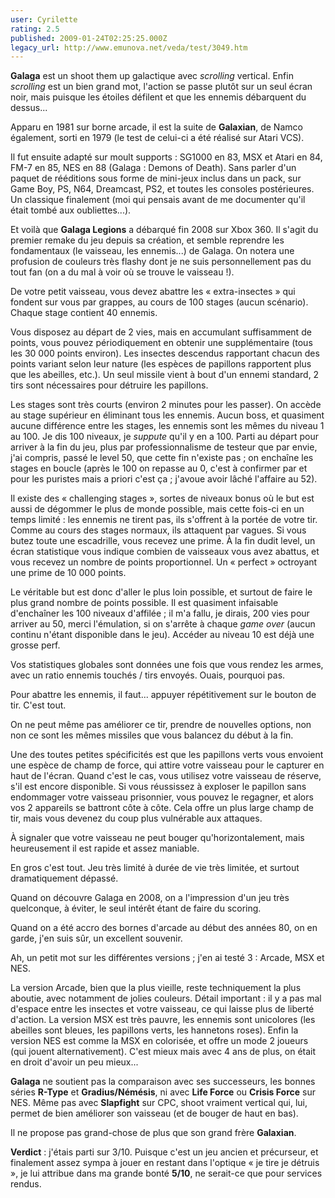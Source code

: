 ```yaml
---
user: Cyrilette
rating: 2.5
published: 2009-01-24T02:25:25.000Z
legacy_url: http://www.emunova.net/veda/test/3049.htm
---
```

**Galaga** est un shoot them up galactique avec _scrolling_ vertical. Enfin _scrolling_ est un bien grand mot, l'action se passe plutôt sur un seul écran noir, mais puisque les étoiles défilent et que les ennemis débarquent du dessus...  

  

Apparu en 1981 sur borne arcade, il est la suite de **Galaxian**, de Namco également, sorti en 1979 (le test de celui-ci a été réalisé sur Atari VCS).  

Il fut ensuite adapté sur moult supports : SG1000 en 83, MSX et Atari en 84, FM-7 en 85, NES en 88 (Galaga : Demons of Death). Sans parler d'un paquet de rééditions sous forme de mini-jeux inclus dans un pack, sur Game Boy, PS, N64, Dreamcast, PS2, et toutes les consoles postérieures. Un classique finalement (moi qui pensais avant de me documenter qu'il était tombé aux oubliettes...).  

Et voilà que **Galaga Legions** a débarqué fin 2008 sur Xbox 360\. Il s'agit du premier remake du jeu depuis sa création, et semble reprendre les fondamentaux (le vaisseau, les ennemis...) de Galaga. On notera une profusion de couleurs très flashy dont je ne suis personnellement pas du tout fan (on a du mal à voir où se trouve le vaisseau !).  

  

De votre petit vaisseau, vous devez abattre les « extra-insectes » qui fondent sur vous par grappes, au cours de 100 stages (aucun scénario). Chaque stage contient 40 ennemis.  

  

Vous disposez au départ de 2 vies, mais en accumulant suffisamment de points, vous pouvez périodiquement en obtenir une supplémentaire (tous les 30 000 points environ). Les insectes descendus rapportant chacun des points variant selon leur nature (les espèces de papillons rapportent plus que les abeilles, etc.). Un seul missile vient à bout d'un ennemi standard, 2 tirs sont nécessaires pour détruire les papillons.  

  

Les stages sont très courts (environ 2 minutes pour les passer). On accède au stage supérieur en éliminant tous les ennemis. Aucun boss, et quasiment aucune différence entre les stages, les ennemis sont les mêmes du niveau 1 au 100\. Je dis 100 niveaux, je _suppute_ qu'il y en a 100\. Parti au départ pour arriver à la fin du jeu, plus par professionnalisme de testeur que par envie, j'ai compris, passé le level 50, que cette fin n'existe pas ; on enchaîne les stages en boucle (après le 100 on repasse au 0, c'est à confirmer par et pour les puristes mais a priori c'est ça ; j'avoue avoir lâché l'affaire au 52).  

  

Il existe des « challenging stages », sortes de niveaux bonus où le but est aussi de dégommer le plus de monde possible, mais cette fois-ci en un temps limité : les ennemis ne tirent pas, ils s'offrent à la portée de votre tir. Comme au cours des stages normaux, ils attaquent par vagues. Si vous butez toute une escadrille, vous recevez une prime. À la fin dudit level, un écran statistique vous indique combien de vaisseaux vous avez abattus, et vous recevez un nombre de points proportionnel. Un « perfect » octroyant une prime de 10 000 points.  

  

Le véritable but est donc d'aller le plus loin possible, et surtout de faire le plus grand nombre de points possible. Il est quasiment infaisable d'enchaîner les 100 niveaux d'affilée ; il m'a fallu, je dirais, 200 vies pour arriver au 50, merci l'émulation, si on s'arrête à chaque _game over_ (aucun continu n'étant disponible dans le jeu). Accéder au niveau 10 est déjà une grosse perf.   

Vos statistiques globales sont données une fois que vous rendez les armes, avec un ratio ennemis touchés / tirs envoyés. Ouais, pourquoi pas.  

  

Pour abattre les ennemis, il faut... appuyer répétitivement sur le bouton de tir. C'est tout.  

On ne peut même pas améliorer ce tir, prendre de nouvelles options, non non ce sont les mêmes missiles que vous balancez du début à la fin.  

Une des toutes petites spécificités est que les papillons verts vous envoient une espèce de champ de force, qui attire votre vaisseau pour le capturer en haut de l'écran. Quand c'est le cas, vous utilisez votre vaisseau de réserve, s'il est encore disponible. Si vous réussissez à exploser le papillon sans endommager votre vaisseau prisonnier, vous pouvez le regagner, et alors vos 2 appareils se battront côte à côte. Cela offre un plus large champ de tir, mais vous devenez du coup plus vulnérable aux attaques.  

À signaler que votre vaisseau ne peut bouger qu'horizontalement, mais heureusement il est rapide et assez maniable.  

  

En gros c'est tout. Jeu très limité à durée de vie très limitée, et surtout dramatiquement dépassé.  

Quand on découvre Galaga en 2008, on a l'impression d'un jeu très quelconque, à éviter, le seul intérêt étant de faire du scoring.  

Quand on a été accro des bornes d'arcade au début des années 80, on en garde, j'en suis sûr, un excellent souvenir.  

  

Ah, un petit mot sur les différentes versions ; j'en ai testé 3 : Arcade, MSX et NES.  

La version Arcade, bien que la plus vieille, reste techniquement la plus aboutie, avec notamment de jolies couleurs. Détail important : il y a pas mal d'espace entre les insectes et votre vaisseau, ce qui laisse plus de liberté d'action. La version MSX est très pauvre, les ennemis sont unicolores (les abeilles sont bleues, les papillons verts, les hannetons roses). Enfin la version NES est comme la MSX en colorisée, et offre un mode 2 joueurs (qui jouent alternativement). C'est mieux mais avec 4 ans de plus, on était en droit d'avoir un peu mieux...  

  

**Galaga** ne soutient pas la comparaison avec ses successeurs, les bonnes séries **R-Type** et **Gradius/Némésis**, ni avec **Life Force** ou **Crisis Force** sur NES. Même pas avec **Slapfight** sur CPC, shoot vraiment vertical qui, lui, permet de bien améliorer son vaisseau (et de bouger de haut en bas).  

Il ne propose pas grand-chose de plus que son grand frère **Galaxian**.  

  

**Verdict** : j'étais parti sur 3/10\. Puisque c'est un jeu ancien et précurseur, et finalement assez sympa à jouer en restant dans l'optique « je tire je détruis », je lui attribue dans ma grande bonté **5/10**, ne serait-ce que pour services rendus.
